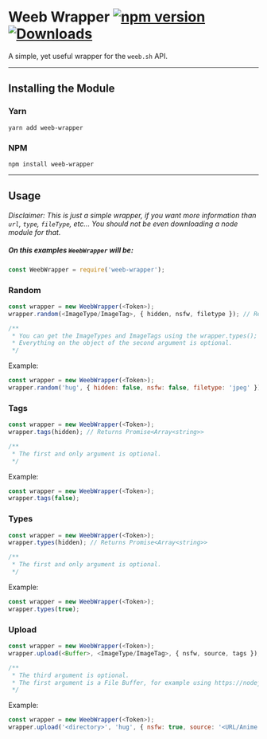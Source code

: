 # Weeb Wrapper [![npm version](https://badge.fury.io/js/weeb-wrapper.svg)](https://www.npmjs.com/package/weeb-wrapper) [![Downloads](https://img.shields.io/npm/dm/weeb-wrapper.svg)](https://www.npmjs.com/package/weeb-wrapper)

A simple, yet useful wrapper for the `weeb.sh` API.

---

## Installing the Module

### Yarn
```
yarn add weeb-wrapper
```

### NPM
```
npm install weeb-wrapper
```

---

## Usage

_Disclaimer: This is just a simple wrapper, if you want more information than `url`, `type`, `fileType`, etc... You should not be even downloading a node module for that._

##### On this examples `WeebWrapper` will be:
```js
const WeebWrapper = require('weeb-wrapper');
```

### Random
```js
const wrapper = new WeebWrapper(<Token>);
wrapper.random(<ImageType/ImageTag>, { hidden, nsfw, filetype }); // Returns Promise<Object>

/**
 * You can get the ImageTypes and ImageTags using the wrapper.types(); and wrapper.tags();
 * Everything on the object of the second argument is optional.
 */
```

Example:
```js
const wrapper = new WeebWrapper(<Token>);
wrapper.random('hug', { hidden: false, nsfw: false, filetype: 'jpeg' });
```

### Tags
```js
const wrapper = new WeebWrapper(<Token>);
wrapper.tags(hidden); // Returns Promise<Array<string>>

/**
 * The first and only argument is optional.
 */
```

Example:
```js
const wrapper = new WeebWrapper(<Token>);
wrapper.tags(false);
```

### Types
```js
const wrapper = new WeebWrapper(<Token>);
wrapper.types(hidden); // Returns Promise<Array<string>>

/**
 * The first and only argument is optional.
 */
```

Example:
```js
const wrapper = new WeebWrapper(<Token>);
wrapper.types(true);
```

### Upload
```js
const wrapper = new WeebWrapper(<Token>);
wrapper.upload(<Buffer>, <ImageType/ImageTag>, { nsfw, source, tags }); // Returns Promise<Object>

/**
 * The third argument is optional.
 * The first argument is a File Buffer, for example using https://nodejs.org/api/fs.html#fs_fs_readfile_path_options_callback
 */
 ```

 Example:
 ```js
 const wrapper = new WeebWrapper(<Token>);
 wrapper.upload('<directory>', 'hug', { nsfw: true, source: '<URL/Anime Name>', tags: 'cuddle,astolfo' });
```
